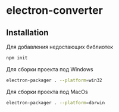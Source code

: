 # electron-converter
## Installation
Для добавления недостающих библиотек
```bash
npm init
```
Для сборки проекта под Windows
```bash
electron-packager . --platform=win32
```
Для сборки проекта под MacOs
```bash
electron-packager . --platform=darwin
```
